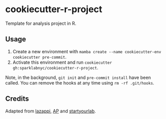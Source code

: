 # cookiecutter-r-project

Template for analysis project in R.

## Usage

1. Create a new environment with `mamba create --name cookiecutter-env cookiecutter pre-commit`.
2. Activate this environment and run `cookiecutter gh:sparklabnyc/cookiecutter-r-project`.

Note, in the background, `git init` and `pre-commit install` have been called.
You can remove the hooks at any time using `rm -rf .git/hooks`.

## Credits

Adapted from [lazappi](https://github.com/lazappi/cookiecutter-r-analysis), [AP](https://github.com/associatedpress/cookiecutter-r-project) and [startyourlab](https://github.com/startyourlab/r-project-template).
